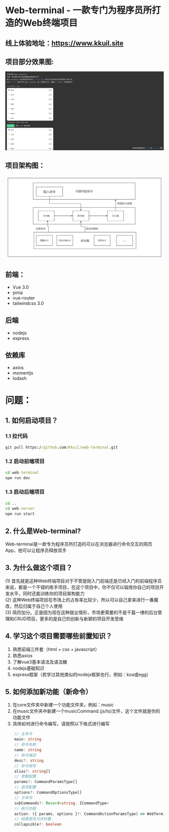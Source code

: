 # Web-terminal - 一款专门为程序员所打造的Web终端项目
## 线上体验地址：https://www.kkuil.site
## 项目部分效果图:

![effect](./assets/effect.png)

## 项目架构图：
![frame](./assets/frame.png)

## 前端：
* Vue 3.0
* pinia
* vue-router
* tailwindcss 3.0

## 后端
* nodejs
* express

## 依赖库
* axios
* momentjs
* lodash

# 问题：

## 1. 如何启动项目？
### 1.1 拉代码
```cmd
git pull https://github.com/Kkuil/web-terminal.git
```
### 1.2 启动前端项目
```cmd
cd web-terminal
npm run dev
```
### 1.3 启动后端项目
```cmd
cd ..
cd web-server
npm run start
```

## 2. 什么是Web-terminal?
Web-terminal是一款专为程序员所打造的可以在浏览器进行命令交互的网页App，他可以让程序员释放双手

## 3. 为什么做这个项目？
(1) 首先就是这种Web终端项目对于不管是刚入门前端还是已经入门的前端程序员来说，都是一个不错的练手项目，在这个项目中，你不仅可以锻炼你自己的项目开发水平，同时还能训练你的项目架构能力<br/>
(2) 这种Web终端项目在市场上的占有率比较少，所以可以自己拿来进行一番魔改，然后归属于自己个人使用<br/>
(3) 简历加分。正是因为现在这种就业情形，市场更需要的不是千篇一律的后台管理和CRUD项目，更多的是自己的创新与新颖的项目开发思维

## 4. 学习这个项目需要哪些前置知识？
1. 熟悉前端三件套（html + css + javascript）
2. 熟悉axios
3. 了解vue3基本语法及语法糖
4. nodejs基础知识
5. express框架（若学过其他类似的nodejs框架也行，例如：koa或egg）

## 5. 如何添加新功能（新命令）
1. 在core文件夹中新建一个功能文件夹，例如：music
2. 在music文件夹中新建一个musicCommand.(js/ts)文件，这个文件就是你的功能文件
3. 具体如何进行命令编写，请按照以下格式进行编写
```typescript
    // 主命令
    main: string
    // 命令名称
    name: string
    // 命令描述
    desc?: string
    // 命令简写
    alias?: string[]
    // 参数配置
    params?: CommandParamsType[]
    // 选项配置
    options?: CommandOptionsType[]
    // 子命令
    subCommands?: Record<string, ICommandType>
    // 执行功能
    action: ({ params, options }?: CommandActionParamsType) => WebTerminal.OutputType | {} | Promise<WebTerminal.OutputType | {}>
    // 结果是否允许折叠
    collapsible?: boolean
```